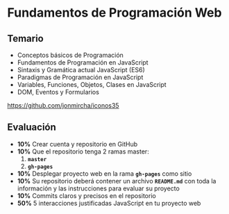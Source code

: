 # Fundamentos de Programación Web

## Temario
  * Conceptos básicos de Programación
  * Fundamentos de Programación en JavaScript
  * Sintaxis y Gramática actual JavaScript (ES6)
  * Paradigmas de Programación en JavaScript
  * Variables, Funciones, Objetos, Clases en JavaScript
  * DOM, Eventos y Formularios

https://github.com/jonmircha/iconos35
## Evaluación
  * **10%** Crear cuenta y repositorio en GitHub
  * **10%** Que el repositorio tenga 2 ramas master:
    1. **`master`**
    1. **`gh-pages`**
  * **10%** Desplegar proyecto web en la rama **`gh-pages`** como sitio
  * **10%** Su repositorio deberá contener un archivo **`README.md`** con toda la información y las instrucciones para evaluar su proyecto
  * **10%** Commits claros y precisos en el repositorio
  * **50%** 5 interacciones justificadas JavaScript en tu proyecto web
